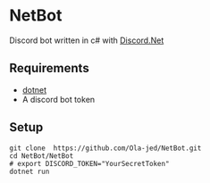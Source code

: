 # NetBot
Discord bot written in c# with [Discord.Net](https://github.com/discord-net/Discord.Net)

## Requirements

- [dotnet](https://dotnet.microsoft.com/download)
- A discord bot token

## Setup
```shell
git clone  https://github.com/Ola-jed/NetBot.git
cd NetBot/NetBot
# export DISCORD_TOKEN="YourSecretToken"
dotnet run
```